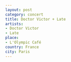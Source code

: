 ```yaml
---
layout: post
category: concert
title: Doctor Victor + Late
artists: 
- Doctor Victor
- Late
place: 
- L'Olympic Café
country: France
city: Paris
---
```


